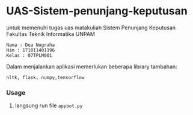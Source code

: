 # UAS-Sistem-penunjang-keputusan
untuk memenuhi tugas uas matakuliah Sistem Penunjang Keputusan Fakultas Teknik Informatika UNPAM
```
Nama : Dea Nugraha
Nim : 171011401196
Kelas : 07TPLM001
```

Dalam menjalankan aplikasi memerlukan beberapa library tambahan:
```
nltk, flask, numpy,tensorflow
```

### Usage 

1. langsung run file ```appbot.py```


